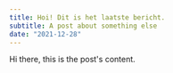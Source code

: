 ```yaml
---
title: Hoi! Dit is het laatste bericht.
subtitle: A post about something else
date: "2021-12-28" 
---
```

Hi there, this is the post's content.

